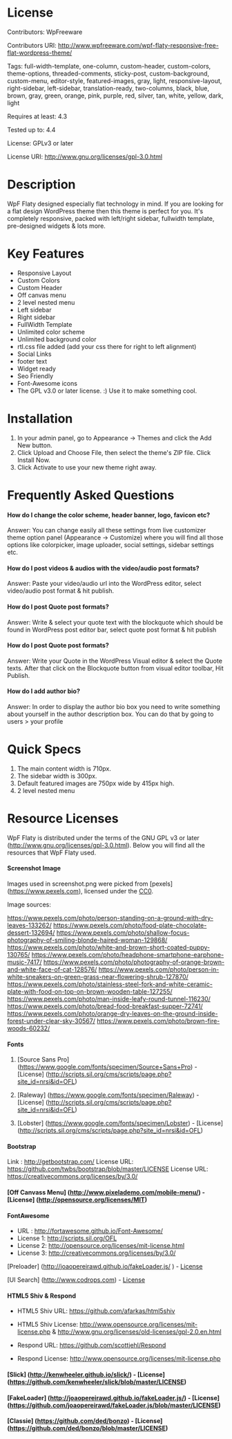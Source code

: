 # License

Contributors: WpFreeware

Contributors URI: http://www.wpfreeware.com/wpf-flaty-responsive-free-flat-wordpress-theme/

Tags: full-width-template, one-column, custom-header, custom-colors, theme-options, threaded-comments, sticky-post, custom-background, custom-menu, editor-style, featured-images, gray, light, responsive-layout, right-sidebar, left-sidebar, translation-ready, two-columns, black, blue, brown, gray, green, orange, pink, purple, red, silver, tan, white, yellow, dark, light

Requires at least: 4.3

Tested up to: 4.4

License: GPLv3 or later

License URI: http://www.gnu.org/licenses/gpl-3.0.html

# Description

WpF Flaty designed especially flat technology in mind. If you are looking for a flat design WordPress theme then this theme is perfect for you. It's completely responsive, packed with left/right sidebar, fullwidth template, pre-designed widgets & lots more.

# Key Features
* Responsive Layout
* Custom Colors
* Custom Header
* Off canvas menu
* 2 level nested menu
* Left sidebar
* Right sidebar
* FullWidth Template
* Unlimited color scheme
* Unlimited background color
* rtl.css file added (add your css there for right to left alignment)
* Social Links
* footer text
* Widget ready
* Seo Friendly
* Font-Awesome icons
* The GPL v3.0 or later license. :) Use it to make something cool.

# Installation

1. In your admin panel, go to Appearance -> Themes and click the Add New button.
2. Click Upload and Choose File, then select the theme's ZIP file. Click Install Now.
3. Click Activate to use your new theme right away.

# Frequently Asked Questions

#### How do I change the color scheme, header banner, logo, favicon etc?

Answer: You can change easily all these settings from live customizer theme option panel (Appearance -> Customize) 
where you will find all those options like colorpicker, image uploader, social settings, sidebar settings etc.

#### How do I post videos & audios with the video/audio post formats?

Answer: Paste your video/audio url into the WordPress editor, select video/audio post format & hit publish.

#### How do I post Quote post formats?

Answer: Write & select your quote text with the blockquote which should be found in WordPress post editor bar, select quote post format & hit publish

#### How do I post Quote post formats?

Answer: Write your Quote in the WordPress Visual editor & select the Quote texts. After that click on the 
Blockquote button from visual editor toolbar, Hit Publish.

#### How do I add author bio?

Answer: In order to display the author bio box you need to write something about yourself in the author description box.
You can do that by going to users > your profile

# Quick Specs

1. The main content width is 710px.
2. The sidebar width is 300px.
3. Default featured images are 750px wide by 415px high.
4. 2 level nested menu




# Resource Licenses
WpF Flaty is distributed under the terms of the GNU GPL v3 or later (http://www.gnu.org/licenses/gpl-3.0.html).
Below you will find all the resources that WpF Flaty used.


#### Screenshot Image

Images used in screenshot.png were picked from [pexels] (https://www.pexels.com), licensed under the [CC0](https://creativecommons.org/choose/zero/).

Image sources:

https://www.pexels.com/photo/person-standing-on-a-ground-with-dry-leaves-133262/
https://www.pexels.com/photo/food-plate-chocolate-dessert-132694/
https://www.pexels.com/photo/shallow-focus-photography-of-smiling-blonde-haired-woman-129868/
https://www.pexels.com/photo/white-and-brown-short-coated-puppy-130765/
https://www.pexels.com/photo/headphone-smartphone-earphone-music-7417/
https://www.pexels.com/photo/photography-of-orange-brown-and-white-face-of-cat-128576/
https://www.pexels.com/photo/person-in-white-sneakers-on-green-grass-near-flowering-shrub-127870/
https://www.pexels.com/photo/stainless-steel-fork-and-white-ceramic-plate-with-food-on-top-on-brown-wooden-table-127255/
https://www.pexels.com/photo/man-inside-leafy-round-tunnel-116230/
https://www.pexels.com/photo/bread-food-breakfast-supper-72741/
https://www.pexels.com/photo/orange-dry-leaves-on-the-ground-inside-forest-under-clear-sky-30567/
https://www.pexels.com/photo/brown-fire-woods-60232/

#### Fonts

1. [Source Sans Pro] (https://www.google.com/fonts/specimen/Source+Sans+Pro) - [License] (http://scripts.sil.org/cms/scripts/page.php?site_id=nrsi&id=OFL)

2. [Raleway] (https://www.google.com/fonts/specimen/Raleway) - [License] (http://scripts.sil.org/cms/scripts/page.php?site_id=nrsi&id=OFL)

3. [Lobster] (https://www.google.com/fonts/specimen/Lobster) - [License] (http://scripts.sil.org/cms/scripts/page.php?site_id=nrsi&id=OFL)



#### Bootstrap

Link : http://getbootstrap.com/
License URL: https://github.com/twbs/bootstrap/blob/master/LICENSE
License URL: https://creativecommons.org/licenses/by/3.0/


#### [Off Canvass Menu] (http://www.pixelademo.com/mobile-menu/) - [License] (http://opensource.org/licenses/MIT)

#### FontAwesome

* URL : http://fortawesome.github.io/Font-Awesome/ 
* License 1: http://scripts.sil.org/OFL
* License 2: http://opensource.org/licenses/mit-license.html
* License 3: http://creativecommons.org/licenses/by/3.0/

[Preloader] (http://joaopereirawd.github.io/fakeLoader.js/ ) - [License](http://opensource.org/licenses/mit-license.html)

[UI Search] (http://www.codrops.com) - [License](http://www.opensource.org/licenses/mit-license.php)



#### HTML5 Shiv & Respond

* HTML5 Shiv URL: https://github.com/afarkas/html5shiv
* HTML5 Shiv License: http://www.opensource.org/licenses/mit-license.php & http://www.gnu.org/licenses/old-licenses/gpl-2.0.en.html

* Respond URL: https://github.com/scottjehl/Respond
* Respond License: http://www.opensource.org/licenses/mit-license.php

#### [Slick] (http://kenwheeler.github.io/slick/) - [License] (https://github.com/kenwheeler/slick/blob/master/LICENSE)


#### [FakeLoader] (http://joaopereirawd.github.io/fakeLoader.js/) - [License] (https://github.com/joaopereirawd/fakeLoader.js/blob/master/LICENSE)


#### [Classie] (https://github.com/ded/bonzo) - [License] (https://github.com/ded/bonzo/blob/master/LICENSE)
